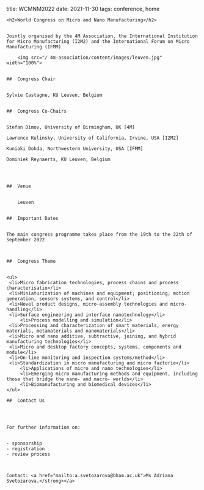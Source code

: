 title: WCMNM2022
	date: 2021-11-30
	tags: conference, home
	

	

	<h2>World Congress on Micro and Nano Manufacturing</h2>
	

	Jointly organised by the 4M Association, the International Institution for Micro Manufacturing (I2M2) and the International Forum on Micro Manufacturing (IFMM)
	
        <img src="/ 4m-association/content/images/leuven.jpg" width="100%">
	

	##  Congress Chair
	

	Sylvie Castagne, KU Leuven, Belgium
	

	##  Congress Co-Chairs
	

	Stefan Dimov, University of Birmingham, UK [4M]
  
	Lawrence Kulinsky, University of California, Irvine, USA [I2M2]
  
	Kuniaki Dohda, Northwestern University, USA [IFMM]
  
	Dominiek Reynaerts, KU Leuven, Belgium


	

	##  Venue
	

        Leuven
	

	##  Important Dates
	

	The main congress programme takes place from the 19th to the 22th of September 2022
	


	##  Congress Theme
	

	<ul>
	 <li>Micro fabrication technologies, process chains and process characterisatio</li>
	 <li>Miniaturization of machines and equipment; positioning, motion generation, sensors systems, and control</li>
	 <li>Novel product designs, micro-assembly technologies and micro-handling</li>
	 <li>Surface engineering and interface nanotechnology</li>
         <li>Process modelling and simulation</li>
	 <li>Processing and characterization of smart materials, energy materials, metamaterials and nanomaterials</li>
	 <li>Micro and nano additive, subtractive, joining, and hybrid manufacturing technologies</li>
	 <li>Micro and desktop factory concepts, systems, components and module</li>
	 <li>On-line monitoring and inspection systems/method</li>
	 <li>Standardization in micro manufacturing and micro factorie</li>
         <li>Applications of micro and nano technologies</li>
         <li>Emerging micro manufacturing methods and equipment, including those that bridge the nano- and macro- worlds</li>
         <li>Biomanufacturing and biomedical devices</li>
	</ul>
	 
	##  Contact Us
	

	

	For further information on:
	

	- sponsorship
	- registration
	- review process
	

	 
	Contact: <a href="mailto:a.svetozarova@bham.ac.uk">Ms Adriana Svetozarova.</strong></a>
